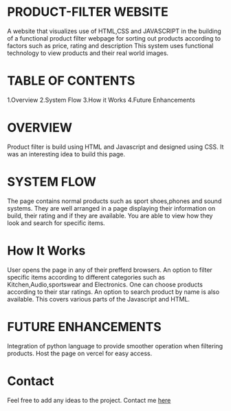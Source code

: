# PRODUCT-FILTER WEBSITE
A website that visualizes use of HTML,CSS and JAVASCRIPT in the building of a functional product filter webpage for sorting out products according to factors such as price, rating and description
This system uses functional technology to view products and their real world images.

# TABLE OF CONTENTS
1.Overview
2.System Flow
3.How it Works
4.Future Enhancements

# OVERVIEW
Product filter is build using HTML and Javascript and designed using CSS.
It was an interesting idea to build this page.


# SYSTEM FLOW
The page contains normal products such as sport shoes,phones and sound systems.
They are well arranged in a page displaying their information on build, their rating and if they are available.
You are able to view how they look and search for specific items.

# How It Works
User opens the page in any of their prefferd browsers.
An option to filter specific items according to different categories such as Kitchen,Audio,sportswear and Electronics.
One can choose products according to their star ratings.
An option to search product by name is also available.
This covers various parts of the Javascript and HTML.

# FUTURE ENHANCEMENTS
Integration of python language to provide smoother operation when filtering products.
Host the page on vercel for easy access.

# Contact
Feel free to add any ideas to the project.
Contact me <a href="https://github.com/333IAN">here</a>

































